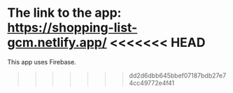 The link to the app: https://shopping-list-gcm.netlify.app/
<<<<<<< HEAD
=======

This app uses Firebase.

> > > > > > > dd2d6dbb645bbef07187bdb27e74cc49772e4f41
